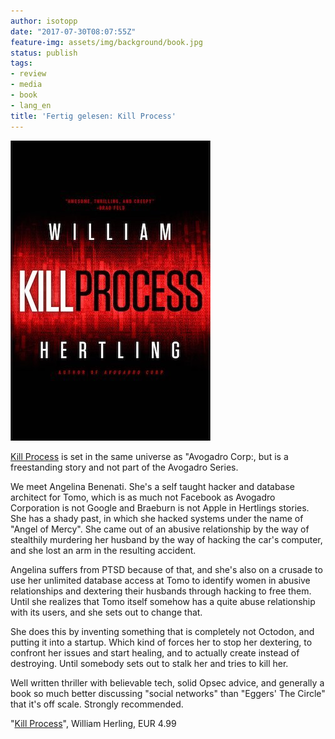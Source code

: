 ```yaml
---
author: isotopp
date: "2017-07-30T08:07:55Z"
feature-img: assets/img/background/book.jpg
status: publish
tags:
- review
- media
- book
- lang_en
title: 'Fertig gelesen: Kill Process'
---
```

[![](/uploads/2017/07/30806103._UY2700_SS2700_.jpg)](https://www.amazon.de/dp/B01HANZUI6/)

[Kill Process](https://www.amazon.de/dp/B01HANZUI6/) is set in
the same universe as "Avogadro Corp:, but is a freestanding
story and not part of the Avogadro Series.

We meet Angelina Benenati. She's a self taught hacker and
database architect for Tomo, which is as much not Facebook as
Avogadro Corporation is not Google and Braeburn is not Apple in
Hertlings stories. She has a shady past, in which she hacked
systems under the name of "Angel of Mercy". She came out of an
abusive relationship by the way of stealthily murdering her
husband by the way of hacking the car's computer, and she lost
an arm in the resulting accident.

Angelina suffers from PTSD because of that, and she's also on a
crusade to use her unlimited database access at Tomo to identify
women in abusive relationships and dextering their husbands
through hacking to free them. Until she realizes that Tomo
itself somehow has a quite abuse relationship with its users,
and she sets out to change that.

She does this by inventing something that is completely not
Octodon, and putting it into a startup. Which kind of forces her
to stop her dextering, to confront her issues and start healing,
and to actually create instead of destroying. Until somebody
sets out to stalk her and tries to kill her.

Well written thriller with believable tech, solid Opsec advice,
and generally a book so much better discussing "social networks"
than "Eggers' The Circle" that it's off scale. Strongly recommended. 

"[Kill Process](https://www.amazon.de/dp/B01HANZUI6/)", William
Herling, EUR 4.99
